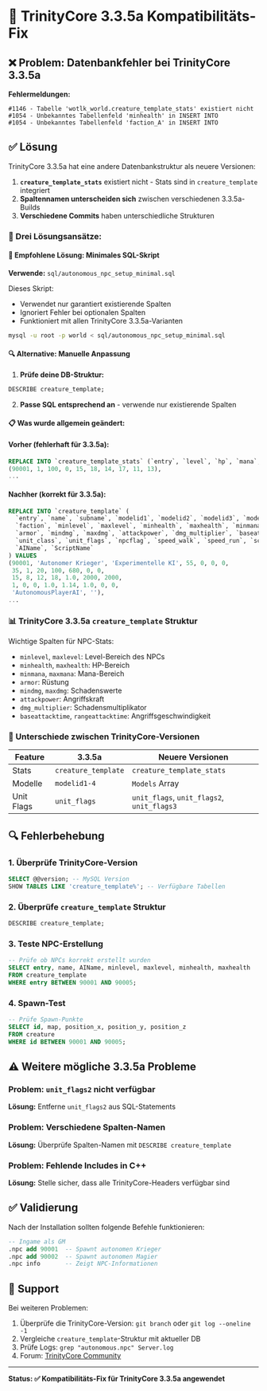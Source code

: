 # 🔧 TrinityCore 3.3.5a Kompatibilitäts-Fix

## ❌ Problem: Datenbankfehler bei TrinityCore 3.3.5a

**Fehlermeldungen:**
```
#1146 - Tabelle 'wotlk_world.creature_template_stats' existiert nicht
#1054 - Unbekanntes Tabellenfeld 'minhealth' in INSERT INTO
#1054 - Unbekanntes Tabellenfeld 'faction_A' in INSERT INTO
```

## ✅ Lösung

TrinityCore 3.3.5a hat eine andere Datenbankstruktur als neuere Versionen:

1. **`creature_template_stats`** existiert nicht - Stats sind in `creature_template` integriert
2. **Spaltennamen unterscheiden sich** zwischen verschiedenen 3.3.5a-Builds
3. **Verschiedene Commits** haben unterschiedliche Strukturen

### 🔧 Drei Lösungsansätze:

#### 🎯 Empfohlene Lösung: Minimales SQL-Skript

**Verwende:** `sql/autonomous_npc_setup_minimal.sql`

Dieses Skript:
- Verwendet nur garantiert existierende Spalten
- Ignoriert Fehler bei optionalen Spalten
- Funktioniert mit allen TrinityCore 3.3.5a-Varianten

```bash
mysql -u root -p world < sql/autonomous_npc_setup_minimal.sql
```

#### 🔍 Alternative: Manuelle Anpassung

1. **Prüfe deine DB-Struktur:**
```sql
DESCRIBE creature_template;
```

2. **Passe SQL entsprechend an** - verwende nur existierende Spalten

#### 📋 Was wurde allgemein geändert:

#### Vorher (fehlerhaft für 3.3.5a):
```sql
REPLACE INTO `creature_template_stats` (`entry`, `level`, `hp`, `mana`, `armor`, `str`, `agi`, `sta`, `inte`, `spi`) VALUES
(90001, 1, 100, 0, 15, 18, 14, 17, 11, 13),
...
```

#### Nachher (korrekt für 3.3.5a):
```sql
REPLACE INTO `creature_template` (
  `entry`, `name`, `subname`, `modelid1`, `modelid2`, `modelid3`, `modelid4`,
  `faction`, `minlevel`, `maxlevel`, `minhealth`, `maxhealth`, `minmana`, `maxmana`,
  `armor`, `mindmg`, `maxdmg`, `attackpower`, `dmg_multiplier`, `baseattacktime`, `rangeattacktime`,
  `unit_class`, `unit_flags`, `npcflag`, `speed_walk`, `speed_run`, `scale`, `rank`, `dmgschool`,
  `AIName`, `ScriptName`
) VALUES
(90001, 'Autonomer Krieger', 'Experimentelle KI', 55, 0, 0, 0,
 35, 1, 20, 100, 680, 0, 0,
 15, 8, 12, 18, 1.0, 2000, 2000,
 1, 0, 0, 1.0, 1.14, 1.0, 0, 0,
 'AutonomousPlayerAI', ''),
...
```

### 📊 TrinityCore 3.3.5a `creature_template` Struktur

Wichtige Spalten für NPC-Stats:
- `minlevel`, `maxlevel`: Level-Bereich des NPCs
- `minhealth`, `maxhealth`: HP-Bereich
- `minmana`, `maxmana`: Mana-Bereich
- `armor`: Rüstung
- `mindmg`, `maxdmg`: Schadenswerte
- `attackpower`: Angriffskraft
- `dmg_multiplier`: Schadensmultiplikator
- `baseattacktime`, `rangeattacktime`: Angriffsgeschwindigkeit

### 🎯 Unterschiede zwischen TrinityCore-Versionen

| Feature | 3.3.5a | Neuere Versionen |
|---------|--------|------------------|
| Stats | `creature_template` | `creature_template_stats` |
| Modelle | `modelid1-4` | `Models` Array |
| Unit Flags | `unit_flags` | `unit_flags`, `unit_flags2`, `unit_flags3` |

## 🔍 Fehlerbehebung

### 1. Überprüfe TrinityCore-Version
```sql
SELECT @@version; -- MySQL Version
SHOW TABLES LIKE 'creature_template%'; -- Verfügbare Tabellen
```

### 2. Überprüfe `creature_template` Struktur
```sql
DESCRIBE creature_template;
```

### 3. Teste NPC-Erstellung
```sql
-- Prüfe ob NPCs korrekt erstellt wurden
SELECT entry, name, AIName, minlevel, maxlevel, minhealth, maxhealth 
FROM creature_template 
WHERE entry BETWEEN 90001 AND 90005;
```

### 4. Spawn-Test
```sql
-- Prüfe Spawn-Punkte
SELECT id, map, position_x, position_y, position_z 
FROM creature 
WHERE id BETWEEN 90001 AND 90005;
```

## ⚠️ Weitere mögliche 3.3.5a Probleme

### Problem: `unit_flags2` nicht verfügbar
**Lösung:** Entferne `unit_flags2` aus SQL-Statements

### Problem: Verschiedene Spalten-Namen
**Lösung:** Überprüfe Spalten-Namen mit `DESCRIBE creature_template`

### Problem: Fehlende Includes in C++
**Lösung:** Stelle sicher, dass alle TrinityCore-Headers verfügbar sind

## ✅ Validierung

Nach der Installation sollten folgende Befehle funktionieren:

```sql
-- Ingame als GM
.npc add 90001  -- Spawnt autonomen Krieger
.npc add 90002  -- Spawnt autonomen Magier
.npc info       -- Zeigt NPC-Informationen
```

## 📝 Support

Bei weiteren Problemen:
1. Überprüfe die TrinityCore-Version: `git branch` oder `git log --oneline -1`
2. Vergleiche `creature_template`-Struktur mit aktueller DB
3. Prüfe Logs: `grep "autonomous.npc" Server.log`
4. Forum: [TrinityCore Community](https://community.trinitycore.org/)

---

**Status: ✅ Kompatibilitäts-Fix für TrinityCore 3.3.5a angewendet**